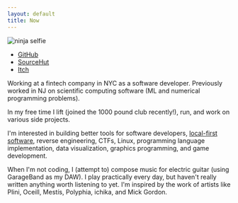 ```yaml
---
layout: default
title: Now
---
```


![ninja selfie]({{site.url}}/images/ninja.jpg)

* [GitHub](http://github.com/charles-l)
* [SourceHut](https://git.sr.ht/~nch/)
* [Itch](http://ninjacharlie.itch.io/)

Working at a fintech company in NYC as a software developer. 
Previously worked in NJ on scientific computing software (ML and numerical programming problems).

In my free time I lift (joined the 1000 pound club recently!), run, and work on various side projects. 

I'm interested in building better tools for software developers, [local-first software](https://www.inkandswitch.com/local-first.html), reverse engineering, CTFs, Linux, programming language implementation, data visualization, graphics programming, and game development.

When I'm not coding, I (attempt to) compose music for electric guitar (using GarageBand as my DAW). I play practically every day, but haven't really written anything worth listening to yet. I'm inspired by the work of artists like Plini, Oceill, Mest&#xED;s, Polyphia, ichika, and Mick Gordon.

